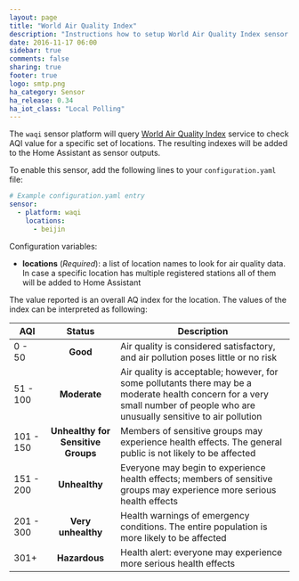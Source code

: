 ```yaml
---
layout: page
title: "World Air Quality Index"
description: "Instructions how to setup World Air Quality Index sensor in Home Assistant."
date: 2016-11-17 06:00
sidebar: true
comments: false
sharing: true
footer: true
logo: smtp.png
ha_category: Sensor
ha_release: 0.34
ha_iot_class: "Local Polling"
---
```


The `waqi` sensor platform will query [World Air Quality Index](http://aqicn.org) service to check AQI value for a specific set of locations. The resulting indexes will be added to the Home Assistant as sensor outputs.

To enable this sensor, add the following lines to your `configuration.yaml` file:

```yaml
# Example configuration.yaml entry
sensor:
  - platform: waqi
    locations:
      - beijin
```

Configuration variables:

- **locations** (*Required*): a list of location names to look for air quality data. In case a specific location has multiple registered stations all of them will be added to Home Assistant

The value reported is an overall AQ index for the location. The values of the index can be interpreted as following:

AQI | Status | Description
------- | :----------------: | ----------
0 - 50  | **Good** | Air quality is considered satisfactory, and air pollution poses little or no risk
51 - 100  | **Moderate** | Air quality is acceptable; however, for some pollutants there may be a moderate health concern for a very small number of people who are unusually sensitive to air pollution
101 - 150 | **Unhealthy for Sensitive Groups** | Members of sensitive groups may experience health effects. The general public is not likely to be affected
151 - 200 | **Unhealthy** | Everyone may begin to experience health effects; members of sensitive groups may experience more serious health effects
201 - 300 | **Very unhealthy** | Health warnings of emergency conditions. The entire population is more likely to be affected
301+ | **Hazardous** | Health alert: everyone may experience more serious health effects
